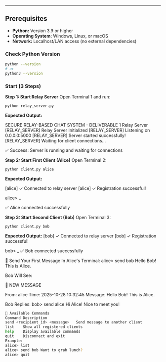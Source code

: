 
---

## Prerequisites
- **Python:** Version 3.9 or higher  
- **Operating System:** Windows, Linux, or macOS  
- **Network:** Localhost/LAN access (no external dependencies)

### Check Python Version
```bash
python --version
# or
python3 --version
```

### Start (3 Steps)
**Step 1: Start Relay Server**
Open Terminal 1 and run:
```bash
python relay_server.py
```

**Expected Output:**

SECURE RELAY-BASED CHAT SYSTEM - DELIVERABLE 1
Relay Server
[RELAY_SERVER] Relay Server Initialized
[RELAY_SERVER] Listening on 0.0.0.0:5000
[RELAY_SERVER] Server started successfully!
[RELAY_SERVER] Waiting for client connections...


✅ Success: Server is running and waiting for connections

**Step 2: Start First Client (Alice)**
Open Terminal 2:
```bash
python client.py alice
```

**Expected Output:**

[alice] ✓ Connected to relay server
[alice] ✓ Registration successful!

alice> _

✅ Alice connected successfully

**Step 3: Start Second Client (Bob)**
Open Terminal 3:
```bash
python client.py bob
```

**Expected Output:**
[bob] ✓ Connected to relay server
[bob] ✓ Registration successful!

bob> _
✅ Bob connected successfully


💬 Send Your First Message
In Alice's Terminal:
alice> send bob Hello Bob! This is Alice.

Bob Will See:

📨 NEW MESSAGE

From:      alice
Time:      2025-10-28 10:32:45
Message:   Hello Bob! This is Alice.


Bob Replies:
bob> send alice Hi Alice! Nice to meet you!


```bash
🧠 Available Commands
Command	Description
send <recipient_id> <message>	Send message to another client
list	Show all registered clients
help	Display available commands
quit	Disconnect and exit
Example:
alice> list
alice> send bob Want to grab lunch?
alice> quit
```


